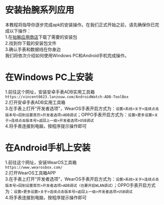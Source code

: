 # 安装抬腕系列应用
本教程将指导你逐步完成apk的安装操作。在我们正式开始之前，请先确保你已完成以下操作：  
1.在[抬腕应用商店](apps.md)下载了需要的安装包  
2.找到你下载的安装包文件  
3.确认手表和数据线在你身边  
我们将依次介绍如何使用Windows PC和Android手机完成操作。  

# 在Windows PC上安装
1.前往这个网址，安装安卓手表ADB实用工具箱  
`https://vincent8623.lanzouw.com/AndroidWatch-ADB-ToolBox`  
2.打开安卓手表ADB实用工具箱  
3.在手表上打开“开发者选项”，WearOS手表开启方式为：`设置>系统>关于>连续点击版本号>回到设置首页>开发者选项>ADB调试`；OPPO手表开启方式为：`设置>更多设置>关于>连续点击版本号>返回上一级>开发者选项>USB调试`  
4.将手表连接到电脑，按程序提示操作即可

# 在Android手机上安装
1.前往这个网址，安装WearOS工具箱  
`https://www.wearosbox.com/`  
2.打开WearOS工具箱APP  
3.在手表上打开“开发者选项”，WearOS手表开启方式为：`设置>系统>关于>连续点击版本号>回到设置首页>开发者选项>ADB调试（也要开启WLAN调试）`；OPPO手表开启方式为：`设置>更多设置>关于>连续点击版本号>返回上一级>开发者选项>USB调试`  
4.将手表连接到电脑，按程序提示操作即可
